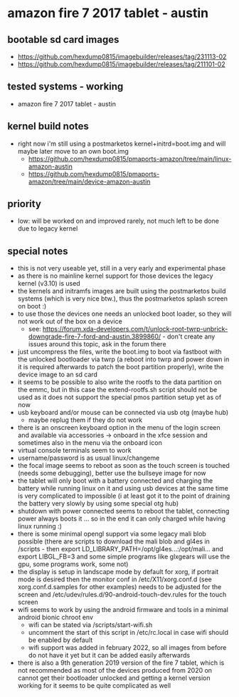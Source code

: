 # amazon fire 7 2017 tablet - austin

## bootable sd card images

- https://github.com/hexdump0815/imagebuilder/releases/tag/231113-02
- https://github.com/hexdump0815/imagebuilder/releases/tag/211101-02

## tested systems - working

- amazon fire 7 2017 tablet - austin

## kernel build notes

- right now i'm still using a postmarketos kernel+initrd=boot.img and will maybe later move to an own boot.img
  - https://github.com/hexdump0815/pmaports-amazon/tree/main/linux-amazon-austin
  - https://github.com/hexdump0815/pmaports-amazon/tree/main/device-amazon-austin

## priority

- low: will be worked on and improved rarely, not much left to be done due to legacy kernel

## special notes

- this is not very useable yet, still in a very early and experimental phase
- as there is no mainline kernel support for those devices the legacy kernel (v3.10) is used
- the kernels and initramfs images are built using the postmarketos build systems (which is very nice btw.), thus the postmarketos splash screen on boot :)
- to use those the devices one needs an unlocked boot loader, so they will not work out of the box on a device
  - see: https://forum.xda-developers.com/t/unlock-root-twrp-unbrick-downgrade-fire-7-ford-and-austin.3899860/ - don't create any issues around this topic, ask in the forum there
- just uncompress the files, write the boot.img to boot via fastboot with the unlocked bootloader via twrp (a reboot into twrp and power down in it is required afterwards to patch the boot partition properly), write the device image to an sd card
- it seems to be possible to also write the rootfs to the data partition on the emmc, but in this case the extend-rootfs.sh script should not be used as it does not support the special pmos partition setup yet as of now
- usb keyboard and/or mouse can be connected via usb otg (maybe hub)
  - maybe replug them if they do not work
- there is an onscreen keyboard option in the menu of the login screen and available via accessories -> onboard in the xfce session and sometimes also in the menu via the onboard icon
- virtual console terminals seem to work
- username/password is as usual linux/changeme
- the focal image seems to reboot as soon as the touch screen is touched (needs some debugging), better use the bullseye image for now
- the tablet will only boot with a battery connected and charging the battery while running linux on it and using usb devices at the same time is very complicated to impossible (i at least got it to the point of draining the battery very slowly by using some special otg hub)
- shutdown with power connected seems to reboot the tablet, connecting power always boots it ... so in the end it can only charged while having linux running :)
- there is some minimal opengl support via some legacy mali blob possible (there are scripts to download the mali blob and gl4es in /scripts - then export LD_LIBRARY_PATH=/opt/gl4es...:/opt/mali... and export LIBGL_FB=3 and some simple programs like glxgears will use the gpu, some programs work, some not)
- the display is setup in landscape mode by default for xorg, if portrait mode is desired then the monitor conf in /etc/X11/xorg.conf.d (see xorg.conf.d.samples for other examples) needs to be adjusted for the screen and /etc/udev/rules.d/90-android-touch-dev.rules for the touch screen
- wifi seems to work by using the android firmware and tools in a minimal android bionic chroot env
  - wifi can be stated via /scripts/start-wifi.sh
  - uncomment the start of this script in /etc/rc.local in case wifi should be enabled by default
  - wifi support was added in february 2022, so all images from before do not have it yet but it can be added easily afterwards
- there is also a 9th generation 2019 version of the fire 7 tablet, which is not recommended as most of the devices produced from 2020 on cannot get their bootloader unlocked and getting a kernel version working for it seems to be quite complicated as well
